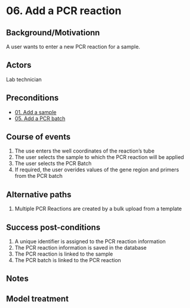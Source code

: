 # 06. Add a PCR reaction

## Background/Motivationn

A user wants to enter a new PCR reaction for a sample.

## Actors
Lab technician

## Preconditions
- [01. Add a sample](01-Add_a_sample.md)
- [05. Add a PCR batch](05-Add_a_PCR_batch.md)

## Course of events
1. The use enters the well coordinates of the reaction’s tube
1. The user selects the sample to which the PCR reaction will be applied
1. The user selects the PCR Batch
1. If required, the user overides values of the gene region and primers from the PCR batch

## Alternative paths
 1. Multiple PCR Reactions are created by a bulk upload from a template


## Success post-conditions

1. A unique identifier is assigned to the PCR reaction information
1. The PCR reaction information is saved in the database
1. The PCR reaction is linked to the sample
1. The PCR batch is linked to the PCR reaction

## Notes

## Model treatment
